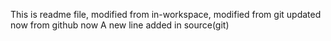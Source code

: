 This is readme file, modified from in-workspace, modified from git updated now from github now
A new line added in source(git)
